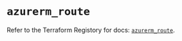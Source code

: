 # `azurerm_route`

Refer to the Terraform Registory for docs: [`azurerm_route`](https://registry.terraform.io/providers/hashicorp/azurerm/3.59.0/docs/resources/route).
